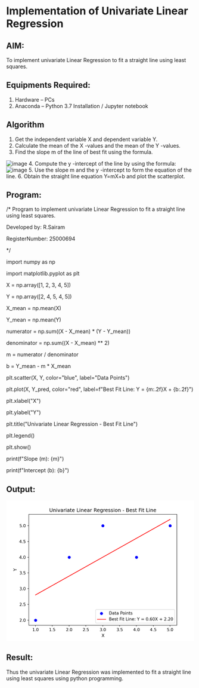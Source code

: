# Implementation of Univariate Linear Regression
## AIM:
To implement univariate Linear Regression to fit a straight line using least squares.

## Equipments Required:
1. Hardware – PCs
2. Anaconda – Python 3.7 Installation / Jupyter notebook

## Algorithm
1. Get the independent variable X and dependent variable Y.
2. Calculate the mean of the X -values and the mean of the Y -values.
3. Find the slope m of the line of best fit using the formula. 
<img width="231" alt="image" src="https://user-images.githubusercontent.com/93026020/192078527-b3b5ee3e-992f-46c4-865b-3b7ce4ac54ad.png">
4. Compute the y -intercept of the line by using the formula:
<img width="148" alt="image" src="https://user-images.githubusercontent.com/93026020/192078545-79d70b90-7e9d-4b85-9f8b-9d7548a4c5a4.png">
5. Use the slope m and the y -intercept to form the equation of the line.
6. Obtain the straight line equation Y=mX+b and plot the scatterplot.

## Program:
/*
Program to implement univariate Linear Regression to fit a straight line using least squares.

Developed by: R.Sairam

RegisterNumber:  25000694

*/

import numpy as np

import matplotlib.pyplot as plt

X = np.array([1, 2, 3, 4, 5])

Y = np.array([2, 4, 5, 4, 5])

X_mean = np.mean(X)

Y_mean = np.mean(Y)

numerator = np.sum((X - X_mean) * (Y - Y_mean))

denominator = np.sum((X - X_mean) ** 2)

m = numerator / denominator

b = Y_mean - m * X_mean

plt.scatter(X, Y, color="blue", label="Data Points")

plt.plot(X, Y_pred, color="red", label=f"Best Fit Line: Y = {m:.2f}X + {b:.2f}")

plt.xlabel("X")

plt.ylabel("Y")

plt.title("Univariate Linear Regression - Best Fit Line")

plt.legend()

plt.show()

print(f"Slope (m): {m}")

print(f"Intercept (b): {b}")


## Output:
![best fit line](best_fit_line.png)

## Result:
Thus the univariate Linear Regression was implemented to fit a straight line using least squares using python programming.
